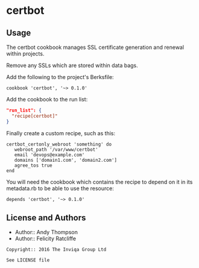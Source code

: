 # certbot

Usage
-----

The certbot cookbook manages SSL certificate generation and renewal within projects.

Remove any SSLs which are stored within data bags.

Add the following to the project's Berksfile:

```text
cookbook 'certbot', '~> 0.1.0'
```

Add the cookbook to the run list:

```json
"run_list": {
  "recipe[certbot]"
}
```

Finally create a custom recipe, such as this:

```text
certbot_certonly_webroot 'something' do
   webroot_path '/var/www/certbot'
   email 'devops@example.com'
   domains ['domain1.com', 'domain2.com']
   agree_tos true
end
```

You will need the cookbook which contains the recipe to depend on it in its metadata.rb to be able to use the resource:

```text
depends 'certbot', '~> 0.1.0'
```

License and Authors
-------------------
- Author:: Andy Thompson
- Author:: Felicity Ratcliffe

```text
Copyright:: 2016 The Inviqa Group Ltd

See LICENSE file
```
